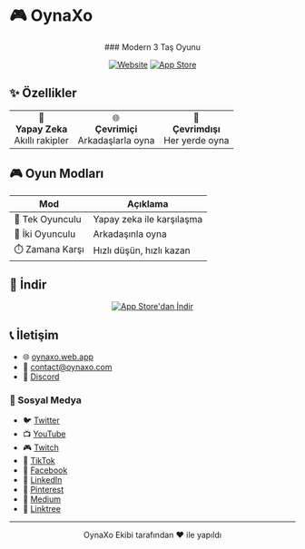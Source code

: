 # 🎮 OynaXo

<div align="center">
  ### Modern 3 Taş Oyunu
  
  [![Website](https://img.shields.io/badge/Website-oynaxo.web.app-blue)](https://oynaxo.web.app)
  [![App Store](https://img.shields.io/badge/App_Store-0A84FF?style=flat&logo=app-store&logoColor=white)](https://oynaxo.page.link/ios)
</div>

## ✨ Özellikler

<div align="center">
  <table>
    <tr>
      <td align="center">
        🤖
        <br>
        <b>Yapay Zeka</b>
        <br>
        Akıllı rakipler
      </td>
      <td align="center">
        🌐
        <br>
        <b>Çevrimiçi</b>
        <br>
        Arkadaşlarla oyna
      </td>
      <td align="center">
        📱
        <br>
        <b>Çevrimdışı</b>
        <br>
        Her yerde oyna
      </td>
    </tr>
  </table>
</div>

## 🎮 Oyun Modları

| Mod | Açıklama |
|------|-------------|
| 🤖 Tek Oyunculu | Yapay zeka ile karşılaşma |
| 👥 İki Oyunculu | Arkadaşınla oyna |
| ⏱️ Zamana Karşı | Hızlı düşün, hızlı kazan |

## 📱 İndir

<div align="center">
  <a href="https://oynaxo.page.link/ios">
    <img src="https://img.shields.io/badge/App_Store'dan_İndir-0A84FF?style=for-the-badge&logo=app-store&logoColor=white" alt="App Store'dan İndir">
  </a>
</div>

## 📞 İletişim

- 🌐 [oynaxo.web.app](https://oynaxo.web.app)
- 📧 contact@oynaxo.com
- 💬 [Discord](https://discord.gg/oynaxo)

### 📱 Sosyal Medya

- 🐦 [Twitter](https://x.com/OynaXo)
- 📺 [YouTube](https://www.youtube.com/@OynaXo)
- 🎮 [Twitch](https://www.twitch.tv/oynaxo)
- 📱 [TikTok](https://www.tiktok.com/@oynaxo)
- 👥 [Facebook](https://www.facebook.com/oynaxo/)
- 💼 [LinkedIn](https://www.linkedin.com/company/oynaxo)
- 📌 [Pinterest](https://www.pinterest.com/oynaxo/)
- 📝 [Medium](https://oynaxo.medium.com/)
- 🔗 [Linktree](https://linktr.ee/oynaxo)

---

<div align="center">
  OynaXo Ekibi tarafından ❤️ ile yapıldı
</div>